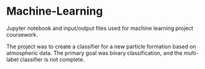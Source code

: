 # Machine-Learning
 
Jupyter notebook and input/output files used for machine learning project coursework.

The project was to create a classifier for a new particle formation based on atmospheric data. The primary goal was binary classification, and the multi-label classifier is not complete.
